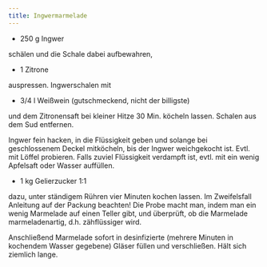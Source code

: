 ```yaml
---
title: Ingwermarmelade
---
```

* 250 g Ingwer

schälen und die Schale dabei aufbewahren,

* 1 Zitrone

auspressen. Ingwerschalen mit

* 3/4 l Weißwein (gutschmeckend, nicht der billigste)

und dem Zitronensaft bei kleiner Hitze 30 Min. köcheln lassen. Schalen aus dem
Sud entfernen.


Ingwer fein hacken, in die Flüssigkeit geben und solange bei geschlossenem
Deckel mitköcheln, bis der Ingwer weichgekocht ist. Evtl. mit Löffel probieren.
Falls zuviel Flüssigkeit verdampft ist, evtl. mit ein wenig Apfelsaft oder
Wasser auffüllen.

* 1 kg Gelierzucker 1:1

dazu, unter ständigem Rühren vier Minuten kochen lassen. Im Zweifelsfall
Anleitung auf der Packung beachten! Die Probe macht man, indem man ein wenig
Marmelade auf einen Teller gibt, und überprüft, ob die Marmelade
marmeladenartig, d.h. zähflüssiger wird.

Anschließend Marmelade sofort in desinfizierte (mehrere Minuten in kochendem
Wasser gegebene) Gläser füllen und verschließen. Hält sich ziemlich lange.
